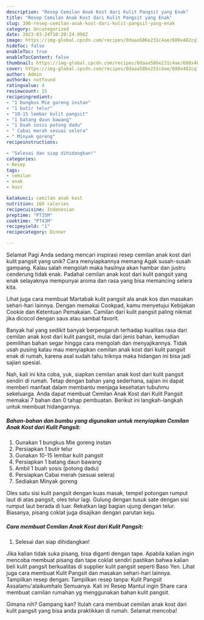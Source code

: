 ```yaml
---
description: "Resep Cemilan Anak Kost dari Kulit Pangsit yang Enak"
title: "Resep Cemilan Anak Kost dari Kulit Pangsit yang Enak"
slug: 306-resep-cemilan-anak-kost-dari-kulit-pangsit-yang-enak
category: Uncategorized
date: 2023-03-24T10:20:24.998Z
image: https://img-global.cpcdn.com/recipes/0daaa586e231c4ae/680x482cq70/cemilan-anak-kost-dari-kulit-pangsit-foto-resep-utama.jpg
hideToc: false
enableToc: true
enableTocContent: false
thumbnail: https://img-global.cpcdn.com/recipes/0daaa586e231c4ae/680x482cq70/cemilan-anak-kost-dari-kulit-pangsit-foto-resep-utama.jpg
cover: https://img-global.cpcdn.com/recipes/0daaa586e231c4ae/680x482cq70/cemilan-anak-kost-dari-kulit-pangsit-foto-resep-utama.jpg
author: Admin
authorAv: notfound
ratingvalue: 4
reviewcount: 15
recipeingredient:
- "1 bungkus Mie goreng instan"
- "1 butir telur"
- "10-15 lembar kulit pangsit"
- "1 batang daun bawang"
- "1 buah sosis potong dadu"
- " Cabai merah sesuai selera"
- " Minyak goreng"
recipeinstructions:

- "Selesai dan siap dihidangkan!"
categories:
- Resep
tags:
- cemilan
- anak
- kost

katakunci: cemilan anak kost 
nutrition: 160 calories
recipecuisine: Indonesian
preptime: "PT35M"
cooktime: "PT43M"
recipeyield: "1"
recipecategory: Dinner

---
```



Selamat Pagi Anda sedang mencari inspirasi resep cemilan anak kost dari kulit pangsit yang unik? Cara menyiapkannya memang Agak susah-susah gampang. Kalau salah mengolah maka hasilnya akan hambar dan justru cenderung tidak enak. Padahal cemilan anak kost dari kulit pangsit yang enak selayaknya mempunyai aroma dan rasa yang bisa memancing selera kita.


Lihat juga cara membuat Martabak kulit pangsit ala anak kos dan masakan sehari-hari lainnya. Dengan memakai Cookpad, kamu menyetujui Kebijakan Cookie dan Ketentuan Pemakaian. Camilan dari kulit pangsit paling nikmat jika dicocol dengan saus atau sambal favorit.

Banyak hal yang sedikit banyak berpengaruh terhadap kualitas rasa dari cemilan anak kost dari kulit pangsit, mulai dari jenis bahan, kemudian pemilihan bahan segar hingga cara mengolah dan menyajikannya. Tidak usah pusing kalau mau menyiapkan cemilan anak kost dari kulit pangsit enak di rumah, karena asal sudah tahu triknya maka hidangan ini bisa jadi sajian spesial.


Nah, kali ini kita coba, yuk, siapkan cemilan anak kost dari kulit pangsit sendiri di rumah. Tetap dengan bahan yang sederhana, sajian ini dapat memberi manfaat dalam membantu menjaga kesehatan tubuhmu sekeluarga. Anda dapat membuat Cemilan Anak Kost dari Kulit Pangsit memakai 7 bahan dan 0 tahap pembuatan. Berikut ini langkah-langkah untuk membuat hidangannya.

<!--inarticleads1-->

##### Bahan-bahan dan bumbu yang digunakan untuk menyiapkan Cemilan Anak Kost dari Kulit Pangsit:

1. Gunakan 1 bungkus Mie goreng instan
1. Persiapkan 1 butir telur
1. Gunakan 10-15 lembar kulit pangsit
1. Persiapkan 1 batang daun bawang
1. Ambil 1 buah sosis (potong dadu)
1. Persiapkan  Cabai merah (sesuai selera)
1. Sediakan  Minyak goreng


Oles satu sisi kulit pangsit dengan kuas masak, tempel potongan rumput laut di atas pangsit, oles telur lagi. Gulung dengan tusuk sate dengan sisi rumput laut berada di luar. Rekatkan lagi bagian ujung dengan telur. Biasanya, pisang coklat juga disajikan dengan parutan keju. 

<!--inarticleads2-->

##### Cara membuat Cemilan Anak Kost dari Kulit Pangsit:


1. Selesai dan siap dihidangkan!

Jika kalian tidak suka pisang, bisa diganti dengan tape. Apabila kalian ingin mencoba membuat pisang dan tape coklat sendiri pastikan bahwa kalian beli kulit pangsit berkualitas di supplier kulit pangsit seperti Baso Yen. Lihat juga cara membuat Kulit Pangsit dan masakan sehari-hari lainnya. Tampilkan resep dengan: Tampilkan resep tanpa: Kulit Pangsit Assalamu&#39;alaikumhalo Semuanya. Kali ini Resep Mantul ingin Share cara membuat camilan rumahan yg menggunakan bahan kulit pangsit. 

Gimana nih? Gampang kan? Itulah cara membuat cemilan anak kost dari kulit pangsit yang bisa anda praktikkan di rumah. Selamat mencoba!
